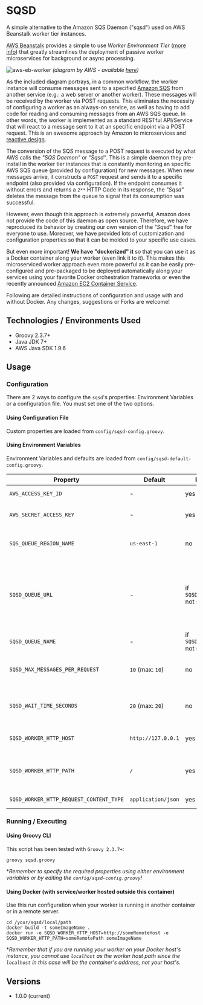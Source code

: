 # SQSD 

A simple alternative to the Amazon SQS Daemon ("sqsd") used on AWS Beanstalk worker tier instances.

[AWS Beanstalk](http://aws.amazon.com/elasticbeanstalk/) provides a simple to use *Worker Environment Tier* 
([more info](http://docs.aws.amazon.com/elasticbeanstalk/latest/dg/using-features-managing-env-tiers.html)) that greatly streamlines the deployment of passive worker microservices for background or async processing. 

![aws-eb-worker](http://docs.aws.amazon.com/elasticbeanstalk/latest/dg/images/aeb-messageflow-worker.png)
*(diagram by AWS - available [here](http://aws.amazon.com/elasticbeanstalk/))*

As the included diagram portrays, in a common workflow, the worker instance will consume messages sent to a specified [Amazon SQS](http://aws.amazon.com/documentation/sqs/) from another service (e.g.: a web server or another worker). These messages will be received by the worker via POST requests. This eliminates the necessity of configuring a worker as an always-on service, as well as having to add code for reading and consuming messages from an AWS SQS queue. In other words, the worker is implemented as a standard RESTful API/Service that will react to a message sent to it at an specific endpoint via a POST request. This is an awesome approach by Amazon to microservices and [reactive design](www.reactivemanifesto.org/).

The conversion of the SQS message to a POST request is executed by what AWS calls the *"SQS Daemon"* or *"Sqsd"*. This is a simple daemon they pre-install in the worker tier instances that is constantly monitoring an specific AWS SQS queue (provided by configuration) for new messages. When new messages arrive, it constructs a `POST` request and sends it to a specific endpoint (also provided via configuration). If the endpoint consumes it without errors and returns a `2**` HTTP Code in its response, the *"Sqsd"* deletes the message from the queue to signal that its consumption was successful.

However, even though this approach is extremely powerful, Amazon does not provide the code of this daemon as open source. Therefore, we have reproduced its behavior by creating our own version of the *"Sqsd"* free for everyone to use. Moreover, we have provided lots of customization and configuration properties so that it can be molded to your specific use cases.

But even more important! **We have "dockerized" it** so that you can use it as a Docker container along your worker (even link it to it). This makes this microserviced worker approach even more powerful as it can be easily pre-configured and pre-packaged to be deployed automatically along your services using your favorite Docker orchestration frameworks or even the recently announced [Amazon EC2 Container Service](http://aws.amazon.com/ecs/).

Following are detailed instructions of configuration and usage with and without Docker. Any changes, suggestions or Forks are welcome!

## Technologies / Environments Used 
- Groovy 2.3.7+ 
- Java JDK 7+ 
- AWS Java SDK 1.9.6

## Usage 

### Configuration 
There are 2 ways to configure the `sqsd`'s properties: Environment Variables or a configuration file. You must set one of the two options.

#### Using Configuration File 
Custom properties are loaded from `config/sqsd-config.groovy`.

#### Using Environment Variables 
Environment Variables and defaults are loaded from `config/sqsd-default-config.groovy`.

| **Property**                            | **Default**        | **Required**                       | **Description**                                                                               |
|-----------------------------------------|--------------------|------------------------------------|-----------------------------------------------------------------------------------------------|
| `AWS_ACCESS_KEY_ID`                     | -                  | yes                                | Your AWS Access Key.                                                                          |
| `AWS_SECRET_ACCESS_KEY`                 | -                  | yes                                | Your AWS secret access secret.                                                                |
| `SQS_QUEUE_REGION_NAME`                 | `us-east-1`        | no                                 | The region name of the AWS SQS queue                                                          |
| `SQSD_QUEUE_URL`                        | -                  | if `SQSD_QUEUE_NAME` not specified | Your queue URL. You can instead use the queue name but this takes precedence over queue name. |
| `SQSD_QUEUE_NAME`                       | -                  | if `SQSD_QUEUE_URL` not specified  | Your queue name.                                                                              |
| `SQSD_MAX_MESSAGES_PER_REQUEST`         | `10` (max: `10`)   | no                                 | Max number of messages to retrieve per request.                                               |
| `SQSD_WAIT_TIME_SECONDS`                | `20` (max: `20`)   | no                                 | Long polling wait time when querying the queue.                                               |
| `SQSD_WORKER_HTTP_HOST`                 | `http://127.0.0.1` | yes                                | Host address to your service.                                                                 |
| `SQSD_WORKER_HTTP_PATH`                 | `/`                | yes                                | Your service endpoint/path where to POST the messages.                                        |
| `SQSD_WORKER_HTTP_REQUEST_CONTENT_TYPE` | `application/json` | yes                                | Message MIME Type.                                                                            |

### Running / Executing  

#### Using Groovy CLI 
This script has been tested with `Groovy 2.3.7+`:

    groovy sqsd.groovy

**Remember to specify the required properties using either environment variables or by editing the `config/sqsd-config.groovy`!*

#### Using Docker (with service/worker hosted outside this container)
Use this run configuration when your worker is running in another container or in a remote server. 
 
	cd /your/sqsd/local/path
	docker build -t someImageName .
	docker run -e SQSD_WORKER_HTTP_HOST=http://someRemoteHost -e SQSD_WORKER_HTTP_PATH=someRemotePath someImageName

**Remember that if you are running your worker on your Docker host's instance, you cannot use `localhost` as the worker host path since the `localhost` in this case will be the container's address, not your host's.*

## Versions
 - 1.0.0 (current)